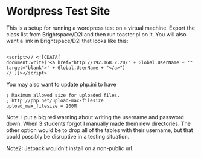 Wordpress Test Site
==

This is a setup for running a wordpress test on a virtual machine. Export the class list from Brightspace/D2l and then run toaster.pl on it. You will also want a link in Brightspace/D2l that looks like this:

```

<script>// <![CDATA[
document.write('<a href="http://192.168.2.20/' + Global.UserName + '" target="blank">' + Global.UserName + "</a>")
// ]]></script>

```

You may also want to update php.ini to have

```
; Maximum allowed size for uploaded files.
; http://php.net/upload-max-filesize
upload_max_filesize = 200M

```

Note: I put a big red warning about writing the username and password down. When 3 students forgot I manually made them new directories. The other option would be to drop all of the tables with their username, but that could possibly be disruptive in a testing situation.

Note2: Jetpack wouldn't install on a non-public url.
